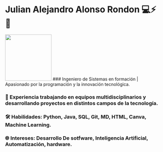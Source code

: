 # Julian Alejandro Alonso Rondon 💻⚡🚀

<img src="[https://www.pxfuel.com/es/desktop-wallpaper-qfykh]" width="150"/> 
### Ingeniero de Sistemas en formación | Apasionado por la programación  y la innovación tecnológica.  

### 💼 Experiencia trabajando en equipos multidisciplinarios y desarrollando proyectos en distintos campos de la tecnología.  
### 🛠️ Habilidades: Python, Java, SQL, Git, MD, HTML, Canva, Machine Learning. 
### 🌐 Intereses: Desarrollo De sotfware, Inteligencia Artificial, Automatización, hardware. 


 
